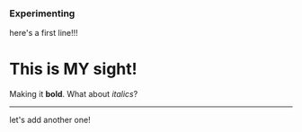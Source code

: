 ### **Experimenting**

here's a first line!!!

# This is MY sight!


Making it **bold**. What about *italics*?

-----

let's add another one!

